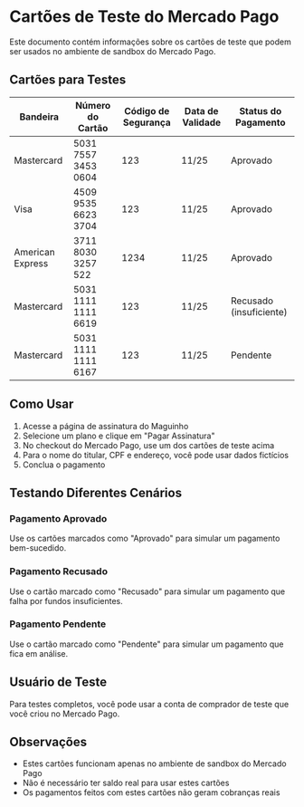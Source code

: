 # Cartões de Teste do Mercado Pago

Este documento contém informações sobre os cartões de teste que podem ser usados no ambiente de sandbox do Mercado Pago.

## Cartões para Testes

| Bandeira   | Número do Cartão     | Código de Segurança | Data de Validade | Status do Pagamento |
|------------|----------------------|---------------------|------------------|---------------------|
| Mastercard | 5031 7557 3453 0604  | 123                 | 11/25            | Aprovado            |
| Visa       | 4509 9535 6623 3704  | 123                 | 11/25            | Aprovado            |
| American Express | 3711 8030 3257 522 | 1234            | 11/25            | Aprovado            |
| Mastercard | 5031 1111 1111 6619  | 123                 | 11/25            | Recusado (insuficiente) |
| Mastercard | 5031 1111 1111 6167  | 123                 | 11/25            | Pendente            |

## Como Usar

1. Acesse a página de assinatura do Maguinho
2. Selecione um plano e clique em "Pagar Assinatura"
3. No checkout do Mercado Pago, use um dos cartões de teste acima
4. Para o nome do titular, CPF e endereço, você pode usar dados fictícios
5. Conclua o pagamento

## Testando Diferentes Cenários

### Pagamento Aprovado
Use os cartões marcados como "Aprovado" para simular um pagamento bem-sucedido.

### Pagamento Recusado
Use o cartão marcado como "Recusado" para simular um pagamento que falha por fundos insuficientes.

### Pagamento Pendente
Use o cartão marcado como "Pendente" para simular um pagamento que fica em análise.

## Usuário de Teste

Para testes completos, você pode usar a conta de comprador de teste que você criou no Mercado Pago.

## Observações

- Estes cartões funcionam apenas no ambiente de sandbox do Mercado Pago
- Não é necessário ter saldo real para usar estes cartões
- Os pagamentos feitos com estes cartões não geram cobranças reais

